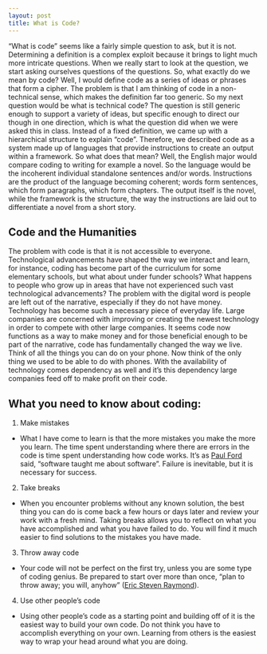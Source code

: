 ```yaml
---
layout: post
title: What is Code?
---
```


“What is code” seems like a fairly simple question to ask, but it is not. Determining a definition is a complex exploit because it brings to light much more intricate questions. When we really start to look at the question, we start asking ourselves questions of the questions. So, what exactly do we mean by code? Well, I would define code as a series of ideas or phrases that form a cipher. The problem is that I am thinking of code in a non-technical sense, which makes the definition far too generic. So my next question would be what is technical code? The question is still generic enough to support a variety of ideas, but specific enough to direct our though in one direction, which is what the question did when we were asked this in class. Instead of a fixed definition, we came up with a hierarchical structure to explain “code”. Therefore, we described code as a system made up of languages that provide instructions to create an output within a framework. So what does that mean? Well, the English major would compare coding to writing for example a novel. So the language would be the incoherent individual standalone sentences and/or words. Instructions are the product of the language becoming coherent; words form sentences, which form paragraphs, which form chapters. The output itself is the novel, while the framework is the structure, the way the instructions are laid out to differentiate a novel from a short story.  

## Code and the Humanities 
The problem with code is that it is not accessible to everyone. Technological advancements have shaped the way we interact and learn, for instance, coding has become part of the curriculum for some elementary schools, but what about under funder schools? What happens to people who grow up in areas that have not experienced such vast technological advancements? The problem with the digital word is people are left out of the narrative, especially if they do not have money. Technology has become such a necessary piece of everyday life. Large companies are concerned with improving or creating the newest technology in order to compete with other large companies. It seems code now functions as a way to make money and for those beneficial enough to be part of the narrative, code has fundamentally changed the way we live. Think of all the things you can do on your phone. Now think of the only thing we used to be able to do with phones. With the availability of technology comes dependency as well and it’s this dependency large companies feed off to make profit on their code.  

## What you need to know about coding:
1.	Make mistakes
  * What I have come to learn is that the more mistakes you make the more you learn. The time spent understanding where there are errors in the code is time spent understanding how code works. It’s as [Paul Ford](https://hyp.is/g2Qrcq-bEeeNevsDW2jk8A/www.bloomberg.com/graphics/2015-paul-ford-what-is-code/) said, “software taught me about software”. Failure is inevitable, but it is necessary for success.
  
2.	Take breaks
  *	When you encounter problems without any known solution, the best thing you can do is come back a few hours or days later and review your work with a fresh mind. Taking breaks allows you to reflect on what you have accomplished and what you have failed to do. You will find it much easier to find solutions to the mistakes you have made. 
3.	Throw away code
  * Your code will not be perfect on the first try, unless you are some type of coding genius. Be prepared to start over more than once, “plan to throw away; you will, anyhow” ([Eric Steven Raymond](https://hyp.is/Pv8mSq-fEee2Rssvqp-XkQ/www.catb.org/esr/writings/cathedral-bazaar/cathedral-bazaar/ar01s02.html)).
  
4)	Use other people’s code
  * Using other people’s code as a starting point and building off of it is the easiest way to build your own code. Do not think you have to accomplish everything on your own. Learning from others is the easiest way to wrap your head around what you are doing. 

